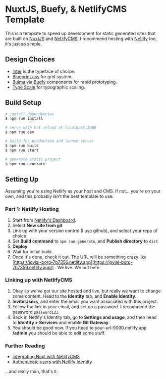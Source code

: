 
# NuxtJS, Buefy, & NetlifyCMS Template

This is a template to speed up development for static generated sites that are built on [NuxtJS](https://nuxtjs.org) and [NetlifyCMS](https://netlifycms.org/). I recommend hosting with [Netlify](https://netlify.com/) too, it's just so simple.

## Design Choices

- [Inter](https://rsms.me/inter/)  is the typeface of choice.
- [Blueprint.css](https://blueprintcss.dev/) for grid system.
- [Bulma](https://bulma.io/) via [Buefy](https://buefy.org/) components for rapid prototyping.
- [Type Scale](https://type-scale.com/) for typographic scaling.

## Build Setup

``` bash
# install dependencies
$ npm run install

# serve with hot reload at localhost:3000
$ npm run dev

# build for production and launch server
$ npm run build
$ npm run start

# generate static project
$ npm run generate
```

## Setting Up

Assuming you're using Netlify as your host and CMS. If not... you're on your own, and this probably isn't the best template to use.

### Part 1: Netlify Hosting

 1. Start from [Netlify's Dashboard](https://app.netlify.com/).
 2. Select **New site from git**
 3. Link up with your version control (I use github), and select your repo of choice.
 4. Set **Build command** to `npm run generate`, and **Publish directory** to `dist`
 5. **Deploy**
 6. Wait for initial build.
 7. Once it's done, check it out. The URL will be something crazy like [https://jovial-borg-7b7356.netlify.app](https://jovial-borg-7b7356.netlify.app/) . We live. We out here.

### Linking up with NetlifyCMS

 1. Okay so we've got our site hosted and live, but really we want to change some content. Head to the **Identity** tab, and **Enable Identity**.
 2. **Invite Users**, and enter the email you want associated with this project.
 3. Follow the link in your email, and set up a password. I recommend the password `password123`.
 4. Back in Netlify's Identity tab, go to **Settings and usage**, and then head to **Identity > Services** and enable **Git Gateway**.
 5. You should be good now. If you head to your-url-9000.netlify.app **/admin** you should be able to edit some stuff.

### Further Reading

 - [Integrating Nuxt with NetlifyCMS](https://www.netlifycms.org/docs/nuxt/)
 - [Authenticate users with Netlify Identity](https://docs.netlify.com/visitor-access/identity/#enable-identity-in-the-ui)

...and really man, that's it.
